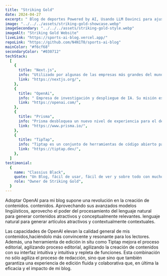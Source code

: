 ```yaml
---
title: "Striking Gold"
date: 2024-04-27
excerpt: " Blog de deportes Powered by AI, Usando LLM Davinci para ajustar la voz de los articules con tecnologías de edición in situ y también:"
image: "../../../assets/striking-gold-showcase.webp"
imageSecondary: "../../../assets/striking-gold-style.webp"
imageAlt: "Striking Gold Website"
liveLink: "https://sports-ai-blog.vercel.app/"
repoLink: "https://github.com/N4N1T0/sports-ai-blog"
mainColor: "#f6cf68"
secondaryColor: "#030712"
techStack:
  [
    {
      title: "Next.js",
      info: "Utilizado por algunas de las empresas más grandes del mundo, Next.js le permite crear aplicaciones web completas ampliando las últimas funciones de React e integrando potentes herramientas JavaScript basadas en Rust para las construcciones más rápidas.",
      link: "https://nextjs.org/",
    },
    {
      title: "OpenAi",
      info: " Empresa de investigación y despliegue de IA. Su misión es garantizar que la inteligencia artificial general beneficie a toda la humanidad.",
      link: "https://openai.com/",
    },
    {
      title: "Prisma",
      info: "Prisma desbloquea un nuevo nivel de experiencia para el desarrollador cuando trabaja con bases de datos gracias a su modelo de datos intuitivo y sus migraciones automatizadas. bases de datos gracias a su intuitivo modelo de datos, migraciones automatizadas seguridad de tipos y autocompletado.",
      link: "https://www.prisma.io/",
    },
    {
      title: "TipTap",
      info: "Tiptap es un conjunto de herramientas de código abierto para la edición de contenidos y la colaboración en tiempo real. colaboración en tiempo real para desarrolladores que crean aplicaciones como Notion o Google Docs. Docs.",
      link: "https://tiptap.dev/",
    },
  ]
testimonial:
  {
    name: "Classius Black",
    quote: "Un Blog, fácil de usar, fácil de ver y sobre todo con mucho potencial",
    role: "Owner de Striking Gold",
  }
---
```


Adoptar OpenAI para mi blog supone una revolución en la creación de contenidos. contenidos. Aprovechando sus avanzados modelos lingüísticos, aprovecho el poder del procesamiento del lenguaje natural para generar contenidos atractivos y conceptualmente relevantes. lenguaje natural para generar artículos atractivos y contextualmente contextuales.

Las capacidades de OpenAI elevan la calidad general de mis contenidos,haciéndolo más convincente y resonante para los lectores. Además, una herramienta de edición in situ como Tiptap mejora el proceso editorial, agilizando proceso editorial, agilizando la creación de contenidos con su interfaz intuitiva y intuitiva y repleta de funciones. Esta combinación no sólo agiliza el proceso de redacción, sino que sino que también garantiza una experiencia de edición fluida y colaborativa que, en última la eficacia y el impacto de mi blog.
